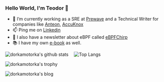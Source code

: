### Hello World, I'm Teodor 👋
- 🔭 I’m currently working as a SRE at [Prewave](https://www.prewave.com/) and a Technical Writer for companies like [Anteon](https://getanteon.com/), [AccuKnox](https://www.accuknox.com/)
- 📫 Ping me on [Linkedin](https://www.linkedin.com/in/teodor-janez-podobnik/)
- 📰 I also have a newsletter about eBPF called [eBPFChirp](https://ebpfchirp.substack.com/)
- 📚 I have my own [e-book](https://dorkamotorka.gumroad.com/l/beyord-your-horizon-tjp) as well.

![dorkamotorka's github stats](https://github-readme-stats.vercel.app/api?username=dorkamotorka&show_icons=true&line_height=21&show_icons=true&theme=nord)
<span style="display:inline-block; width: 10px;"></span>
![Top Langs](https://github-readme-stats.vercel.app/api/top-langs/?username=dorkamotorka&show_icons=true&layout=compact&theme=nord&count_private=truecount_private=true)

![dorkamotorka's trophy](https://github-profile-trophy.vercel.app/?username=dorkamotorka&theme=nord&column=7&margin-w=10&margin-h=15)

![dorkamotorka's blog](https://github-read-medium.vercel.app/latest?username=cloudchirp&limit=6&theme=nord)
